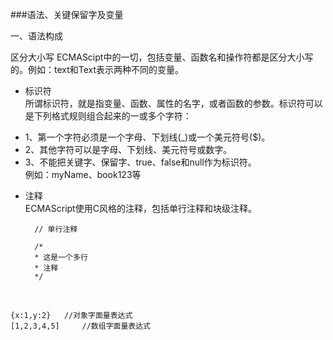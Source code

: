###语法、关键保留字及变量

一、语法构成

区分大小写
ECMAScipt中的一切，包括变量、函数名和操作符都是区分大小写的。例如：text和Text表示两种不同的变量。

* 标识符      
所谓标识符，就是指变量、函数、属性的名字，或者函数的参数。标识符可以是下列格式规则组合起来的一或多个字符：
 - 1、第一个字符必须是一个字母、下划线(_)或一个美元符号($)。
 - 2、其他字符可以是字母、下划线、美元符号或数字。
 - 3、不能把关键字、保留字、true、false和null作为标识符。       
例如：myName、book123等

* 注释      
ECMAScript使用C风格的注释，包括单行注释和块级注释。

        // 单行注释
        
        /*
        * 这是一个多行
        * 注释
        */
<br />

    {x:1,y:2} 	//对象字面量表达式
    [1,2,3,4,5]		//数组字面量表达式

